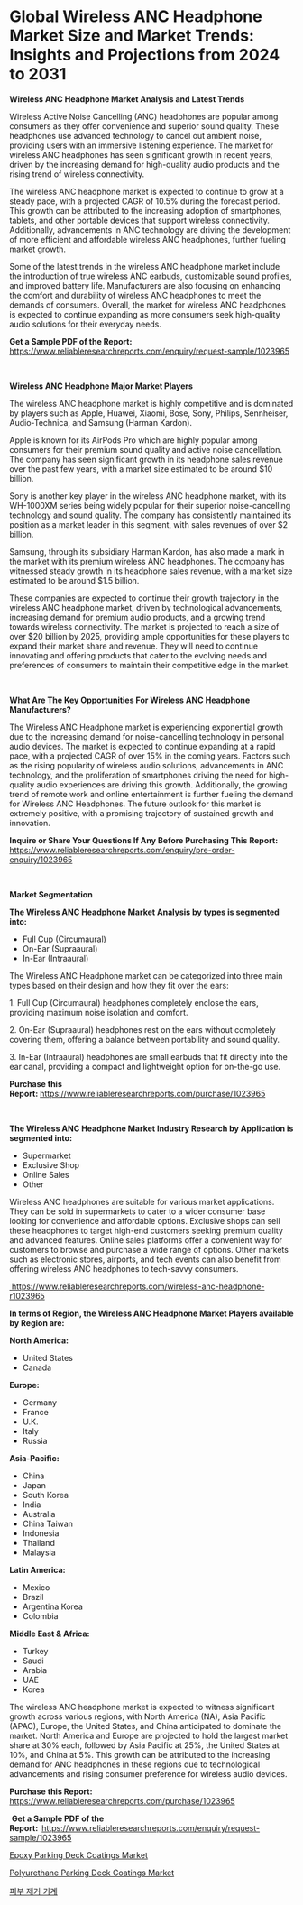 <p><h1>Global Wireless ANC Headphone Market Size and Market Trends: Insights and Projections from 2024 to 2031</h1></p><p><strong>Wireless ANC Headphone Market Analysis and Latest Trends</strong></p>
<p><p>Wireless Active Noise Cancelling (ANC) headphones are popular among consumers as they offer convenience and superior sound quality. These headphones use advanced technology to cancel out ambient noise, providing users with an immersive listening experience. The market for wireless ANC headphones has seen significant growth in recent years, driven by the increasing demand for high-quality audio products and the rising trend of wireless connectivity.</p><p>The wireless ANC headphone market is expected to continue to grow at a steady pace, with a projected CAGR of 10.5% during the forecast period. This growth can be attributed to the increasing adoption of smartphones, tablets, and other portable devices that support wireless connectivity. Additionally, advancements in ANC technology are driving the development of more efficient and affordable wireless ANC headphones, further fueling market growth.</p><p>Some of the latest trends in the wireless ANC headphone market include the introduction of true wireless ANC earbuds, customizable sound profiles, and improved battery life. Manufacturers are also focusing on enhancing the comfort and durability of wireless ANC headphones to meet the demands of consumers. Overall, the market for wireless ANC headphones is expected to continue expanding as more consumers seek high-quality audio solutions for their everyday needs.</p></p>
<p><strong>Get a Sample PDF of the Report:&nbsp;</strong> <a href="https://www.reliableresearchreports.com/enquiry/request-sample/1023965">https://www.reliableresearchreports.com/enquiry/request-sample/1023965</a></p>
<p>&nbsp;</p>
<p><strong>Wireless ANC Headphone Major Market Players</strong></p>
<p><p>The wireless ANC headphone market is highly competitive and is dominated by players such as Apple, Huawei, Xiaomi, Bose, Sony, Philips, Sennheiser, Audio-Technica, and Samsung (Harman Kardon). </p><p>Apple is known for its AirPods Pro which are highly popular among consumers for their premium sound quality and active noise cancellation. The company has seen significant growth in its headphone sales revenue over the past few years, with a market size estimated to be around $10 billion.</p><p>Sony is another key player in the wireless ANC headphone market, with its WH-1000XM series being widely popular for their superior noise-cancelling technology and sound quality. The company has consistently maintained its position as a market leader in this segment, with sales revenues of over $2 billion.</p><p>Samsung, through its subsidiary Harman Kardon, has also made a mark in the market with its premium wireless ANC headphones. The company has witnessed steady growth in its headphone sales revenue, with a market size estimated to be around $1.5 billion.</p><p>These companies are expected to continue their growth trajectory in the wireless ANC headphone market, driven by technological advancements, increasing demand for premium audio products, and a growing trend towards wireless connectivity. The market is projected to reach a size of over $20 billion by 2025, providing ample opportunities for these players to expand their market share and revenue. They will need to continue innovating and offering products that cater to the evolving needs and preferences of consumers to maintain their competitive edge in the market.</p></p>
<p>&nbsp;</p>
<p><strong>What Are The Key Opportunities For Wireless ANC Headphone Manufacturers?</strong></p>
<p><p>The Wireless ANC Headphone market is experiencing exponential growth due to the increasing demand for noise-cancelling technology in personal audio devices. The market is expected to continue expanding at a rapid pace, with a projected CAGR of over 15% in the coming years. Factors such as the rising popularity of wireless audio solutions, advancements in ANC technology, and the proliferation of smartphones driving the need for high-quality audio experiences are driving this growth. Additionally, the growing trend of remote work and online entertainment is further fueling the demand for Wireless ANC Headphones. The future outlook for this market is extremely positive, with a promising trajectory of sustained growth and innovation.</p></p>
<p><strong>Inquire or Share Your Questions If Any Before Purchasing This Report:</strong> <a href="https://www.reliableresearchreports.com/enquiry/pre-order-enquiry/1023965">https://www.reliableresearchreports.com/enquiry/pre-order-enquiry/1023965</a></p>
<p>&nbsp;</p>
<p><strong>Market Segmentation</strong></p>
<p><strong>The Wireless ANC Headphone Market Analysis by types is segmented into:</strong></p>
<p><ul><li>Full Cup (Circumaural)</li><li>On-Ear (Supraaural)</li><li>In-Ear (Intraaural)</li></ul></p>
<p><p>The Wireless ANC Headphone market can be categorized into three main types based on their design and how they fit over the ears: </p><p>1. Full Cup (Circumaural) headphones completely enclose the ears, providing maximum noise isolation and comfort.</p><p>2. On-Ear (Supraaural) headphones rest on the ears without completely covering them, offering a balance between portability and sound quality.</p><p>3. In-Ear (Intraaural) headphones are small earbuds that fit directly into the ear canal, providing a compact and lightweight option for on-the-go use.</p></p>
<p><strong>Purchase this Report:&nbsp;</strong><a href="https://www.reliableresearchreports.com/purchase/1023965">https://www.reliableresearchreports.com/purchase/1023965</a></p>
<p>&nbsp;</p>
<p><strong>The Wireless ANC Headphone Market Industry Research by Application is segmented into:</strong></p>
<p><ul><li>Supermarket</li><li>Exclusive Shop</li><li>Online Sales</li><li>Other</li></ul></p>
<p><p>Wireless ANC headphones are suitable for various market applications. They can be sold in supermarkets to cater to a wider consumer base looking for convenience and affordable options. Exclusive shops can sell these headphones to target high-end customers seeking premium quality and advanced features. Online sales platforms offer a convenient way for customers to browse and purchase a wide range of options. Other markets such as electronic stores, airports, and tech events can also benefit from offering wireless ANC headphones to tech-savvy consumers.</p></p>
<p><a href="https://www.reliableresearchreports.com/wireless-anc-headphone-r1023965">&nbsp;https://www.reliableresearchreports.com/wireless-anc-headphone-r1023965</a></p>
<p><strong>In terms of Region, the Wireless ANC Headphone Market Players available by Region are:</strong></p>
<p>
    <p> <strong> North America: </strong>
        <ul>
            <li>United States</li>
            <li>Canada</li>
        </ul>
        </p> 
    <p> <strong> Europe: </strong>
        <ul>
            <li>Germany</li>
            <li>France</li>
            <li>U.K.</li>
            <li>Italy</li>
            <li>Russia</li>
        </ul>
        </p> 
    <p> <strong> Asia-Pacific: </strong>
        <ul>
            <li>China</li>
            <li>Japan</li>
            <li>South Korea</li>
            <li>India</li>
            <li>Australia</li>
            <li>China Taiwan</li>
            <li>Indonesia</li>
            <li>Thailand</li>
            <li>Malaysia</li>
        </ul>
        </p> 
    <p> <strong> Latin America: </strong>
        <ul>
            <li>Mexico</li>
            <li>Brazil</li>
            <li>Argentina Korea</li>
            <li>Colombia</li>
        </ul>
        </p> 
    <p> <strong> Middle East & Africa: </strong>
        <ul>
            <li>Turkey</li>
            <li>Saudi</li>
            <li>Arabia</li>
            <li>UAE</li>
            <li>Korea</li>
        </ul>
    </p>
    </p>
<p><p>The wireless ANC headphone market is expected to witness significant growth across various regions, with North America (NA), Asia Pacific (APAC), Europe, the United States, and China anticipated to dominate the market. North America and Europe are projected to hold the largest market share at 30% each, followed by Asia Pacific at 25%, the United States at 10%, and China at 5%. This growth can be attributed to the increasing demand for ANC headphones in these regions due to technological advancements and rising consumer preference for wireless audio devices.</p></p>
<p><strong>Purchase this Report: </strong><a href="https://www.reliableresearchreports.com/purchase/1023965">https://www.reliableresearchreports.com/purchase/1023965</a></p>
<p>&nbsp;<strong>Get a Sample PDF of the Report:&nbsp;&nbsp;</strong><a href="https://www.reliableresearchreports.com/enquiry/request-sample/1023965">https://www.reliableresearchreports.com/enquiry/request-sample/1023965</a></p>
<p><strong></strong></p>
<p><p><a href="https://github.com/EbonyHane1955/Market-Research-Report-List-1/blob/main/epoxy-parking-deck-coatings-market.md">Epoxy Parking Deck Coatings Market</a></p><p><a href="https://github.com/NaomieConner2023/Market-Research-Report-List-1/blob/main/polyurethane-parking-deck-coatings-market.md">Polyurethane Parking Deck Coatings Market</a></p><p><a href="https://github.com/RonSpencer61/Market-Research-Report-List-1/blob/main/680582554705.md">피부 제거 기계</a></p></p>